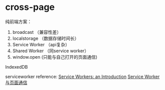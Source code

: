 # cross-page
纯前端方案：
1. broadcast （兼容性差）
2. localstorage （数据存储时间长）
3. Service Worker （api复杂）
4. Shared Worker （同service worker）
5. window.open (只能与自己打开的页面通信)

IndexedDB

serviceworker reference:
[Service Workers: an Introduction](https://developers.google.com/web/fundamentals/primers/service-workers)
[Service Worker 与页面通信](https://lavas.baidu.com/guide/v1/advanced/service-worker-postMessage)